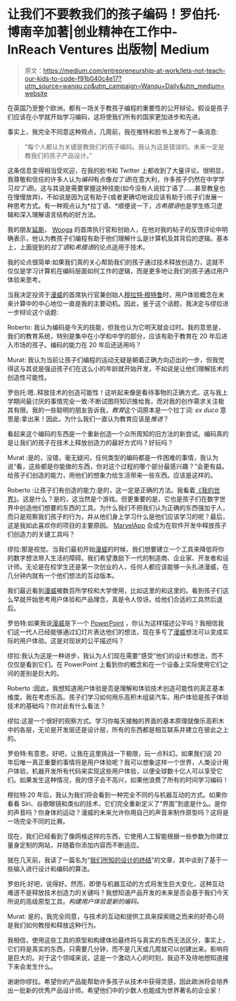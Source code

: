 # 让我们不要教我们的孩子编码！罗伯托·博南辛加著|创业精神在工作中- InReach Ventures 出版物| Medium

> 原文：<https://medium.com/entrepreneurship-at-work/lets-not-teach-our-kids-to-code-f91b040c4e17?utm_source=wanqu.co&utm_campaign=Wanqu+Daily&utm_medium=website>

在英国乃至整个欧洲，都有一场关于教孩子编程的重要性的公开辩论。假设是孩子们应该在小学就开始学习编码，这将使我们所有的国家更加进步和先进。

事实上，我完全不同意这种观点，几周前，我在推特和脸书上发布了一条消息:

> “每个人都认为关键是教我们的孩子编码。我认为这是错误的。未来一定是教我们的孩子产品设计。”

这条信息变得相当受欢迎，在我的脸书和 Twitter 上都收到了大量评论。很明显，我尊敬和信任的许多人认为*编码*有点像*拉丁语*(在意大利，许多孩子仍然在中学学习*拉丁语*)。这与其说是需要掌握这种技能(如今没有人说拉丁语了……甚至教皇也在慢慢放弃)，不如说是因为这有助于(或者更确切地说应该有助于)孩子们发展一种思考方式。有一种观点认为*拉丁语、*顺便说一下，*古希腊语*也是学生练习逻辑和深入理解语言结构的好方法。

我的朋友[延斯](http://www.wooga.com/about/thefounders/)， [Wooga](http://www.wooga.com) 的首席执行官和创始人，在他对我的帖子的反馈评论中明确表示，他认为教孩子们编程有助于他们理解什么是计算机及其背后的逻辑。基本上，上面提到的*拉丁语*和*希腊语*的论点适用于技术。

我的论点很简单:如果我们真的关心帮助我们的孩子通过技术释放创造力，这就不仅仅是学习计算机在编码层面如何工作的逻辑，而是更多地让我们的孩子通过用户体验来思考。

当我决定投资于[漫威](https://marvelapp.com/)的首席执行官兼创始人[穆拉特·穆特鲁](https://twitter.com/mutlu82)时，用户体验概念在未来计算中的中心地位一直是我的主要动机。因此，鉴于这个话题，我决定与缪拉进一步辩论这个话题:

Roberto: 我认为编码是今天的技能，但我也认为它明天就会过时。我的意思是，我们的教育系统，特别是集中在小学和中学的部分，应该有助于教育在 20 年后进入市场的孩子。编码的能力在 20 年后还适用吗？

Murat: 我认为当前让孩子们编程的运动无疑是朝着正确方向迈出的一步，但我觉得这与其说是强迫孩子们在这么小的年龄就开始开发，不如说是让他们理解技术的创造性可能性。

罗伯托:嗯..释放技术的创造可能性！这听起来像是看待事物的正确方式。这与我上学期间最讨厌的事情完全一致:不断试图将知识推给我，而对我的创作需求关注极其有限。我的一些聪明的朋友告诉我，*教育*这个词原本是一个拉丁词: *ex duco* 意思是:拿出来！因此，为什么我们一直认为教育应该是*推进*？

看起来这个编码的东西是一个重新创造一个众所周知的旧方法的新尝试。编码真的是让我们的孩子在技术上释放创造力的最好方式吗？好玩吗？

Murat :是的，没错，毫无疑问，任何类型的编码都是一件困难的事情，我认为说“看，这些都是你能做的东西，你对这个过程的哪个部分最感兴趣？”会更有益。给孩子们创造的能力，用他们的想象力给生活带来一些东西。应该是这样的。



Roberto :让孩子们有创造的能力:是的，这一定是正确的方法。我看着[《我的世界》](https://minecraft.net/)。这是什么？是的，这当然是个游戏。但更重要的是，它也是孩子们在数字世界中创造他们想要的东西的工具。为什么我们不把我们认为正确的东西强加于人，而只是观察我们孩子的行为，并从他们身上学习什么是他们应该学习的呢？最后，这是我如此喜欢你的项目的主要原因。 [MarvelApp](https://marvelapp.com/) 会成为在软件开发中释放孩子们创造力的关键工具吗？

缪拉:那是视觉。当我们最初开始[漫威](https://marvelapp.com/)的时候，我们想要建立一个工具来降低将你的数字想法带入生活的障碍。我们希望激励下一代的制造商、企业家、开发者和设计师。无论是在校学生还是第一次创业的人，任何人都应该能够一头扎进漫威，在几分钟内就有一个他们想法的互动版本。

我们最近看到[漫威](https://marvelapp.com/)被数百所学校和大学使用，比如这里的和这里的。看到孩子们这么早就开始思考用户体验和产品理念，真是令人惊讶。给他们合适的工具然后退后。

罗伯特:如果我说[漫威](https://marvelapp.com/)是下一个 [PowerPoint](https://office.live.com/start/powerpoint.aspx) ，你认为这样描述公平吗？我相信我们这一代人已经能够通过幻灯片表达他们的想法，现在多亏了[漫威](https://marvelapp.com/)想法可以变成实际的用户体验。这是对现状的公平描述吗？

缪拉:我认为这是一种进步，我认为人们现在需要“感受”他们的设计和想法，而不仅仅是看到它们。在 PowerPoint 上看到你的概念和在一个设备上实际使用它们之间的差别是巨大的。

Roberto :因此，我想知道用户体验是否是理解和体验技术创造可能性的真正基本维度。我在考虑乐高。孩子们学习如何用乐高积木组装汽车。用户体验是孩子体验技术的基础吗？你对此有什么看法？

缪拉:这是一个很好的观察方式。学习你每天接触的界面的基本原理就像乐高积木中的各层，无论是开发层还是设计层，所有的东西都是相互联系并建立在彼此之上的。

罗伯特:有意思。好吧，让我在这里挑战一下极限，玩一点科幻。如果我们说 20 年后唯一真正重要的事情将是用户体验呢？我可以想象这样一个世界，人类设计用户体验，机器开发所有代码来实现这些用户体验，以便全球数十亿人可以享受它们。如果发生这种情况，我的侄子会不高兴，如果他浪费了所有的时间学习编码！

穆拉特:20 年后，我认为我们将会看到一种完全不同的与机器互动的方式。如果你看看 Siri、谷歌眼镜和类似的技术，它们完全重新定义了“界面”到底是什么。是你的声音吗？你身体的运动？漫威的未来允许你用自己的声音来制作原型吗？这将是一场完全不同的比赛。

现在，我们已经看到了像网格这样的东西，它使用人工智能根据一些参数为你建立量身定制的网站，并随着你添加内容而不断适应。

就在几天前，我读了一篇名为“[我们所知的设计的终结](https://eu-api.mimecast.com/redirect/eNpVjs0OgjAQhN-lZxYU8cIJ42v00p8FGulu0xYJGt_darx4nJlvJvMUQRnRi-v5cOlOohIRJ8dUHFxBBVd759GolGvDvsRmTZk9RsMW_2om5KKjZlL0cDSpQavFYsxMv2pwVvRtJda4FHLOOaReNrLxaN3qP5BsBraKaNe8yybPCEgWeASLyU0EKsGGcCPewGXQprUjHozuyvgdY_r-Pr7eeRtGcg)”的文章，其中谈到了基于一些输入进行设计和编码的算法。

罗伯托:好吧，说得好。然而，即使与机器互动的方式将发生巨大变化，这种互动难道不是释放技术创造力的关键吗？我想知道产品开发的未来是否会基于我们今天所说的高级原型工具。*构建用户体验是新的编码。*

Murat: 是的，我完全同意，与技术的互动和提供工具来探索随之而来的好奇心将是我们如何教授和释放这种行为。

我相信，使用这些工具的原型和构建体验最终将与真实的东西无法区分，事实上，它们将是真实的东西，只需要几分钟，而不是几天或几周就可以创建出来。影响将是巨大的。对于这个领域来说，这是一个激动人心的时刻，我迫不及待地想知道接下来会发生什么。

谢谢你缪拉。希望你的产品能帮助许多孩子从技术中获得灵感，因此欧洲将会培养出一批新的优秀产品设计师。希望他们中的少数人也能成为世界著名的企业家！

